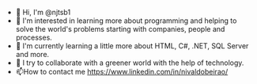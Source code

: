 - 👋 Hi, I'm @njtsb1
- 👀 I'm interested in learning more about programming and helping to solve the world's problems starting with companies, people and processes.
- 🌱 I'm currently learning a little more about HTML, C#, .NET, SQL Server and more.
- 💞️ I try to collaborate with a greener world with the help of technology.
- 📫How to contact me https://www.linkedin.com/in/nivaldobeirao/

<!---
njtsb1/njtsb1 is a ✨ special ✨ repository because its `README.md` (this file) appears on your GitHub profile.
You can click the Preview link to take a look at your changes.
--->
